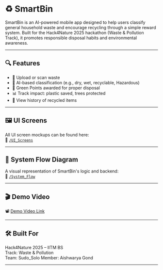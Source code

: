 # ♻️ SmartBin

SmartBin is an AI-powered mobile app designed to help users classify general household waste and encourage recycling through a simple reward system. Built for the Hack4Nature 2025 hackathon (Waste & Pollution Track), it promotes responsible disposal habits and environmental awareness.

---

## 🔍 Features
- 📸 Upload or scan waste
- 🧠 AI-based classification (e.g., dry, wet, recyclable, Hazardous)
- 🎁 Green Points awarded for proper disposal
- 📊 Track impact: plastic saved, trees protected
- 📜 View history of recycled items

---

## 🖼️ UI Screens
All UI screen mockups can be found here:  
📁 [`/UI_Screens`](./UI_Screens)

---

## 🔁 System Flow Diagram
A visual representation of SmartBin's logic and backend:  
📁 [`/System_Flow`](./System_Flow)

---

## 🎬 Demo Video
📽️ [Demo Video Link](<insert-your-YouTube-or-Drive-link-here>)

---

## 🛠️ Built For
Hack4Nature 2025 – IITM BS  
Track: Waste & Pollution  
Team: Sudo_Solo
Member: Aishwarya Gond

---


